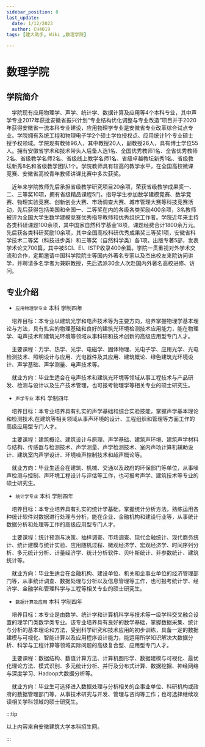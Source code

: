 ```yaml
---
sidebar_position: 8
last_update:
  date: 1/12/2023
  author: CH4019
tags: [建大助手, Wiki ,数理学院]

---
```


# 数理学院

## 学院简介

&emsp;学院现有应用物理学、声学、统计学、数据计算及应用等4个本科专业，其中声学专业2017年获批安徽省振兴计划“专业结构优化调整与专业改造”项目并于2020年获得安徽省一流本科专业建设，应用物理学专业是安徽省专业改革综合试点专业。学院拥有系统工程和物理电子学2个硕士学位授权点、应用统计1个专业硕士授予权领域。学院现有教师96人，其中教授20人，副教授26人，具有博士学位55人。拥有安徽省学术和技术带头人后备人选1名、全国优秀教师1名、全省优秀教师2名、省级教学名师2名、省级线上教学名师1名、省级卓越教坛新秀1名、省级教坛新秀8名和省级教学团队1个。学院教师具有较高的教学水平，在全国高校微课竞赛、安徽省高校青年教师讲课比赛中多次获奖。

&emsp;近年来学院教师先后承担省级教学研究项目20余项，荣获省级教学成果奖一、二、三等奖10项，拥有省级精品课程5门。指导学生参加数学建模竞赛、数学竞赛、物理实验竞赛、创新创业大赛、市场调查大赛、城市管理大赛等科技竞赛活动，先后获得包括美国和全国一、二等奖在内的各级各类奖励400余项，3名教师被评为全国大学生数学建模竞赛优秀指导教师和优秀组织工作者。学院近年来主持各类科研课题100余项，其中国家自然科学基金18项，课题经费合计1800余万元。先后获各类科研奖励10余项，其中全国高校科研优秀成果奖三等奖1项，安徽省科学技术二等奖（科技进步类）和三等奖（自然科学类）各1项。出版专著5部，发表学术论文700篇，其中被SCI、EI、ISTP收录400余篇。学院一贯重视对外学术交流和合作，定期邀请中国科学院院士等国内外著名专家以及杰出校友来院访问讲学，并聘请多名学者为兼职教授，先后选派30余人次赴国内外著名高校进修、访问。

## 专业介绍

- `应用物理学专业`  本科  学制四年

&emsp;培养目标：本专业以建筑光学和电声技术等为主要方向，培养掌握物理学基本理论与方法，具有扎实的物理基础和良好的建筑光环境检测技术应用能力，能在物理学、电声技术和建筑光环境等领域从事科研和技术创新的高级应用型专门人才。

&emsp;主要课程：力学、热学、光学、电磁学、固体物理、光电子学、应用光学、光电检测技术、照明设计与应用、光电器件及其应用、建筑概论、绿色建筑光环境设计、声学基础、声学测量、电声技术等。

&emsp;就业方向：毕业生适合在电声技术和建筑光环境等领域从事工程技术与产品研发、检测与设计以及生产技术管理，也可报考物理学等相关专业的硕士研究生。

- `声学专业`  本科  学制四年

&emsp;培养目标：本专业培养具有扎实的声学基础和综合实验技能，掌握声学基本理论和检测技术,在建筑等相关领域从事声环境的设计、工程组织和管理等方面工作的高级应用型专门人才。

&emsp;主要课程：建筑概论、建筑设计与原理、声学基础、建筑声环境、建筑声学材料与结构、传感器与检测技术、声学测量、声学检测技术、室内声场计算机辅助设计、建筑室内声学设计、环境噪声控制技术和超声概论等。

&emsp;就业方向：毕业生适合在建筑、机械、交通以及政府的环保部门等单位，从事噪声检测与控制、声环境工程设计与评估等工作，也可报考声学、建筑技术等专业的硕士研究生。

- `统计学专业` 本科  学制四年

&emsp;培养目标：本专业培养具有扎实的统计学基础，掌握统计分析方法，熟练运用各种统计软件对数据进行处理与分析，能在企业、金融机构和建设行业等，从事统计数据分析和处理等工作的高级应用型专门人才。

&emsp;主要课程：统计预测与决策、抽样调查、市场调查、现代金融统计、现代商务统计、统计建模与统计实验、应用随机过程、微观经济学、宏观经济学、时间序列分析、多元统计分析、计量经济学、统计分析软件、贝叶斯统计、非参数统计、建筑统计等。

&emsp;就业方向：毕业生适合在金融机构、建设单位、机关和企事业单位的经济管理部门等，从事统计调查、数据处理与分析以及信息管理等工作，也可报考统计学、经济学、金融学和管理科学与工程等相关专业的硕士研究生。

- `数据计算及应用`  本科  学制四年

&emsp;培养目标：本专业是由数学、统计学和计算机科学与技术等一级学科交叉融合设置的理学门类数学类专业。该专业培养具有良好的数学基础，掌握数据采集、统计与分析的基本理论和方法，受到科学研究和技术应用的初步训练，具备一定的数据建模与可视化、智能计算以及应用程序设计能力，能运用所学知识解决大数据分析、科学与工程计算等领域实际问题的高级复合型、应用型专门人才。

&emsp;主要课程：数据结构、数值计算方法、计算机图形学、数据建模与可视化、最优化理论方法、模式识别、多元统计分析、并行及分布式计算、数据挖掘、神经网络与深度学习、Hadoop大数据分析等。

&emsp;就业方向：毕业生可选择进入数据处理与分析相关的企事业单位、科研机构或政府的数据管理部门等，从事技术研究与开发、管理与咨询等工作；也可选择继续攻读相关学科领域的硕士研究生。

:::tip

以上内容来自安徽建筑大学本科招生网。

:::
